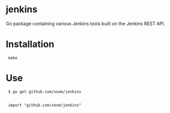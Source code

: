 jenkins
=======

Go package containing various Jenkins tools built on the Jenkins REST API.

Installation
============

     make

Use
===

     $ go get github.com/xoom/jenkins


     import "github.com/xoom/jenkins"
